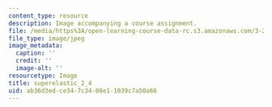 ```yaml
---
content_type: resource
description: Image accompanying a course assignment.
file: /media/https%3A/open-learning-course-data-rc.s3.amazonaws.com/3-22-mechanical-behavior-of-materials-spring-2008/ab36d3edce347c3408e11039c7a50a66_superelastic_2_4.jpg
file_type: image/jpeg
image_metadata:
  caption: ''
  credit: ''
  image-alt: ''
resourcetype: Image
title: superelastic_2_4
uid: ab36d3ed-ce34-7c34-08e1-1039c7a50a66
---
```

